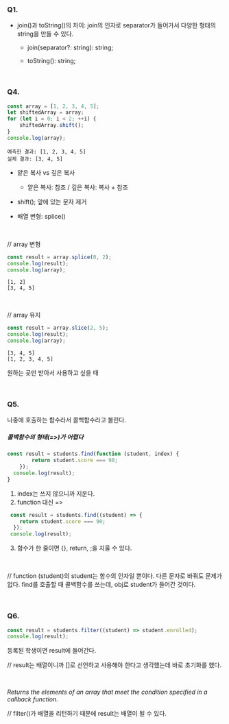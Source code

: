 ### Q1.

- join()과 toString()의 차이: join의 인자로 separator가 들어가서 다양한 형태의 string을 만들 수 있다.

  - join(separator?: string): string;

  - toString(): string;

<br>

### Q4.

```javascript
const array = [1, 2, 3, 4, 5];
let shiftedArray = array;
for (let i = 0; i < 2; ++i) {
	shiftedArray.shift();
}
console.log(array);
```

```
예측한 결과: [1, 2, 3, 4, 5]
실제 결과: [3, 4, 5]
```

- 얕은 복사 vs 깊은 복사
  - 얕은 복사: 참조  /  깊은 복사:  복사 + 참조

- shift(); 앞에 있는 문자 제거
- 배열 변형: splice()

<br>

// array 변형

```javascript
const result = array.splice(0, 2);
console.log(result);
console.log(array);
```

```
[1, 2]
[3, 4, 5]
```

<br>

// array 유지

```javascript
const result = array.slice(2, 5);
console.log(result);
console.log(array);
```

```
[3, 4, 5]
[1, 2, 3, 4, 5]
```

원하는 곳만 받아서 사용하고 싶을 때

<br>

### Q5.

나중에 호출하는 함수라서 콜백함수라고 불린다.

##### 콜백함수의 형태(=>)가 어렵다

```javascript
const result = students.find(function (student, index) {
    	return student.score === 90;
	});
  console.log(result);
}
```

1. index는 쓰지 않으니까 지운다.
2. function 대신 =>

```javascript
 const result = students.find((student) => {
    return student.score === 90;
  });
 console.log(result);
```

3. 함수가 한 줄이면 {}, return, ;을 지울 수 있다.

<br>

// function (student)의 student는 함수의 인자일 뿐이다. 다른 문자로 바꿔도 문제가 없다. find를 호출할 때 콜백함수를 쓰는데, obj로 student가 들어간 것이다.

<br>

### Q6.

```javascript
const result = students.filter((student) => student.enrolled);
console.log(result);
```

등록된 학생이면 result에 들어간다.

// result는 배열이니까 []로 선언하고 사용해야 한다고 생각했는데 바로 초기화를 했다.

<br>

*Returns the elements of an array that meet the condition specified in a callback function.*

// filter()가 배열을 리턴하기 때문에 result는 배열이 될 수 있다.